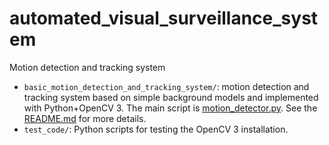 # automated_visual_surveillance_system
Motion detection and tracking system

* `basic_motion_detection_and_tracking_system/`: motion detection and tracking system based on simple background models and implemented with Python+OpenCV 3. The main script is [motion_detector.py](https://github.com/raul23/automated_visual_surveillance_system/blob/master/basic_motion_detection_and_tracking_system/motion_detector.py). See the [README.md](https://github.com/raul23/automated_visual_surveillance_system/blob/master/basic_motion_detection_and_tracking_system/README.md#basic-motion-detection-and-tracking-system) for more details.
* `test_code/`: Python scripts for testing the OpenCV 3 installation.
